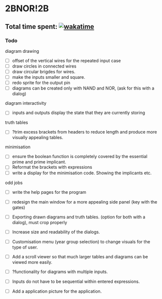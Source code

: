 # 2BNOR!2B

Total time spent: [![wakatime](https://wakatime.com/badge/user/8eec35f3-fd84-49c8-835b-b417c4509a9a/project/018bba66-c7a6-493e-a108-66e509c4020f.svg)](https://wakatime.com/badge/user/8eec35f3-fd84-49c8-835b-b417c4509a9a/project/018bba66-c7a6-493e-a108-66e509c4020f)
---

### Todo
diagram drawing 
- [ ] offset of the vertical wires for the repeated input case
- [ ] draw circles in connected wires 
- [ ] draw circular brigdes for wires. 
- [ ] make the inputs smaller and square. 
- [ ] redo sprite for the output pin 
- [ ] diagrams can be created only with NAND and NOR, (ask for this with a dialog)

diagram interactivity
- [ ] inputs and outputs display the state that they are currently storing 

truth tables 
- [ ] ?trim excess brackets from headers to reduce length and produce more visually appealing tables. 

minimisation 
- [ ] ensure the boolean function is completely covered by the essential prime and prime implicant. 
- [ ] Reformat the brackets with expressions 
- [ ] write a display for the minimisation code. Showing the implicants etc. 

odd jobs 
- [ ] write the help pages for the program 
- [ ] redesign the main window for a more appealing side panel (key with the gates) 
- [ ] Exporting drawn diagrams and truth tables. (option for both with a dialog), must crop properly
- [ ] Increase size and readability of the dialogs. 
- [ ] Customisation menu (year group selection) to change visuals for the type of user. 
- [ ] Add a scroll viewer so that much larger tables and diagrams can be viewed more easily. 
- [ ] ?functionality for diagrams with multiple inputs. 
- [ ] Inputs do not have to be sequential within entered expressions. 
- [ ] Add a application picture for the application. 

